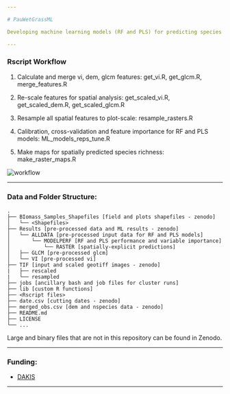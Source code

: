 ```yaml
---

# PauWetGrassML

Developing machine learning models (RF and PLS) for predicting species richness in a wet grassland field under varying cutting systems in north Germany (Paulinenaue). All ML models and data processing was done using the [R language](https://www.r-project.org/) version 4.0.0.

---
```


### Rscript Workflow

1. Calculate and merge vi, dem, glcm features: get_vi.R, get_glcm.R, merge_features.R
   
2. Re-scale features for spatial analysis: get_scaled_vi.R, get_scaled_dem.R, get_scaled_glcm.R

3. Resample all spatial features to plot-scale: resample_rasters.R
   
4. Calibration, cross-validation and feature importance for RF and PLS models: ML_models_reps_tune.R
   
5. Make maps for spatially predicted species richness: make_raster_maps.R

![workflow](https://github.com/user-attachments/assets/17cc5545-7058-4c9d-98db-fd8068fbf62a)

---

### Data and Folder Structure: ###
    .
    ├── BIomass_Samples_Shapefiles [field and plots shapefiles - zenodo]
    │   └── <Shapefiles>
    ├── Results [pre-processed data and ML results - zenodo]
    │   └── ALLDATA [pre-processed input data for RF and PLS models]
    │       └── MODELPERF [RF and PLS performance and variable importance]
    │           └── RASTER [spatially-explicit predictions]    
    │   ├── GLCM [pre-processed glcm]
    │   └── VI [pre-processed vi]           
    ├── TIF [input and scaled geotiff images - zenodo]
    |   ├── rescaled
    |   └── resampled
    ├── jobs [ancillary bash and job files for cluster runs]
    ├── lib [custom R functions]    
    ├── <Rscript files>    
    ├── date.csv [cutting dates - zenodo]
    ├── merged_obs.csv [dem and nspecies data - zenodo]
    ├── README.md
    ├── LICENSE
    └── ...

Large and binary files that are not in this repository can be found in Zenodo.
    
---

### Funding: 

- [DAKIS](https://adz-dakis.com/en/)

---



